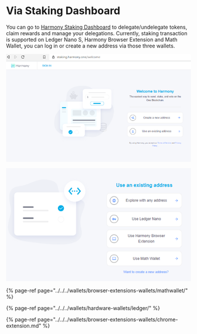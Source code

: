 # Via Staking Dashboard

You can go to [Harmony Staking Dashboard](https://staking.harmony.one/welcome) to delegate/undelegate tokens, claim rewards and manage your delegations. Currently, staking transaction is supported on Ledger Nano S, Harmony Browser Extension and Math Wallet, you can log in or create a new address via those three wallets.

![](../../../../.gitbook/assets/image%20%28137%29.png)

![](../../../../.gitbook/assets/image%20%2874%29.png)

{% page-ref page="../../../wallets/browser-extensions-wallets/mathwallet/" %}

{% page-ref page="../../../wallets/hardware-wallets/ledger/" %}

{% page-ref page="../../../wallets/browser-extensions-wallets/chrome-extension.md" %}



